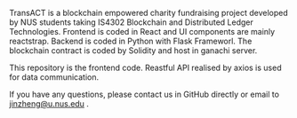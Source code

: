TransACT is a blockchain empowered charity fundraising project developed by NUS students taking IS4302 Blockchain and Distributed Ledger Technologies. Frontend is coded in React and UI components are mainly reactstrap. Backend is coded in Python with Flask Frameworl. The blockchain contract is coded by Solidity and host in ganachi server.  

This repository is the frontend code. Reastful API realised by axios is used for data communication. 

If you have any questions, please contact us in GitHub directly or email to jinzheng@u.nus.edu .